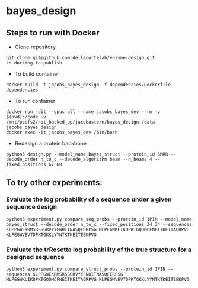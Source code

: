 # bayes_design
## Steps to run with Docker
- Clone repository
```
git clone git@github.com:dellacortelab/enzyme-design.git 
cd docking-to-publish
```
- To build container
```
docker build -t jacobs_bayes_design -f dependencies/Dockerfile dependencies
```
- To run container
```
docker run -dit --gpus all --name jacobs_bayes_dev --rm -v $(pwd):/code -v /mnt/pccfs2/not_backed_up/jacobastern/bayes_design:/data jacobs_bayes_design
docker exec -it jacobs_bayes_dev /bin/bash
```
- Redesign a protein backbone
```
python3 design.py --model_name bayes_struct --protein_id 6MRR --decode_order n_to_c --decode_algorithm beam --n_beams 4 --fixed_positions 67 68 
```

## To try other experiments:
### Evaluate the log probability of a sequence under a given sequence design
```
python3 experiment.py compare_seq_probs --protein_id 1PIN --model_name bayes_struct --decode_order n_to_c --fixed_positions 34 34 --sequences KLPPGWEKRMSRSSGRVYYFNHITNASQFERPSG MLPEGWKLIKDPKTGQDMCFNEITKEITAQRPVG KLPEGWVEVTDPKTGKKLYYNTKTKEITEEKPVG
```
### Evaluate the trRosetta log probability of the true structure for a designed sequence
```
python3 experiment.py compare_struct_probs --protein_id 1PIN --sequences KLPPGWEKRMSRSSGRVYYFNHITNASQFERPSG MLPEGWKLIKDPKTGQDMCFNEITKEITAQRPVG KLPEGWVEVTDPKTGKKLYYNTKTKEITEEKPVG
```
